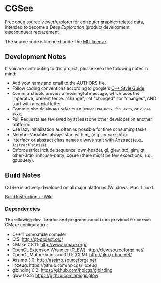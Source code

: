# CGSee

Free open source viewer/explorer for computer graphics related data, intended to become a *Deep Exploration* (product development discontinued) replacement.

The source code is licenced under the [MIT license](http://opensource.org/licenses/MIT).

## Development Notes

If you are contributing to this project, please keep the following notes in mind:
* Add your name and email to the AUTHORS file.
* Follow coding conventions according to google's [C++ Style Guide](http://google-styleguide.googlecode.com/svn/trunk/cppguide.xml).
* Commits should provide a meaningful  message, which uses the imperative, present tense: "change", not "changed" nor "changes", AND start with a capital letter.
* Commits should always refer to an issue: use ```#xxx```, ```fix #xxx```, or ```close #xxx```.
* Pull Requests are reviewed by at least one other developer on another platform.
* Use lazy initialization as often as possible for time consuming tasks.
* Member Variables always start with m_ (e.g.,``` m_variable```).
* Interface or abstract class names always start with Abstract (e.g., ```AbstractPainter```).
* Enforce strict include sequence: own-header, gl, glew, std, glm, qt, other-3rdp, inhouse-party, cgsee (there might be few exceptions, e.g., gpuquery).

## Build Notes

CGSee is actively developed on all major platforms (Windows, Mac, Linux).

[Build Instructions - Wiki](https://github.com/cgcostume/cgsee/wiki/Build-Instructions)

### Dependencies

The following dev-libraries and programs need to be provided for correct CMake configuration:

* C++11 compatible compiler
* Qt5: http://qt-project.org/
* CMake 2.8.11: http://www.cmake.org/
* OpenGL Extension Wrangler (GLEW): http://glew.sourceforge.net/
* OpenGL Mathematics >= 0.9.5 (GLM): http://glm.g-truc.net/
* Assimp 3.0: http://assimp.sourceforge.net
* libzeug: https://github.com/hpicgs/libzeug
* glbinding 0.2: https://github.com/hpicgs/glbinding
* glow 0.3.2: https://github.com/hpicgs/glow
